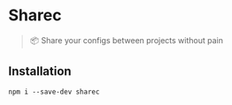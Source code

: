 # Sharec

> 📦 Share your configs between projects without pain

## Installation

```
npm i --save-dev sharec
```

